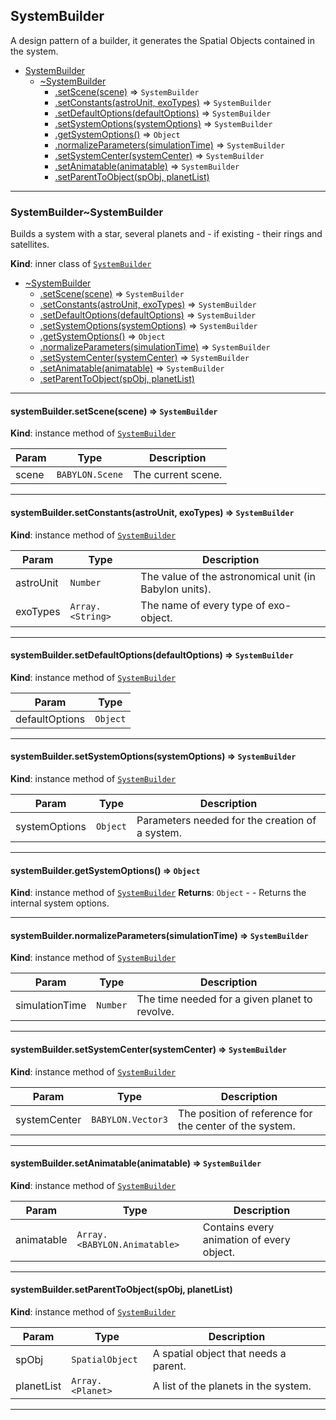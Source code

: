 <a name="module_SystemBuilder"></a>

## SystemBuilder

A design pattern of a builder, it generates the Spatial Objects contained in the system.

- [SystemBuilder](#module_SystemBuilder)
  - [~SystemBuilder](#module_SystemBuilder..SystemBuilder)
    - [.setScene(scene)](#module_SystemBuilder..SystemBuilder+setScene) ⇒ <code>SystemBuilder</code>
    - [.setConstants(astroUnit, exoTypes)](#module_SystemBuilder..SystemBuilder+setConstants) ⇒ <code>SystemBuilder</code>
    - [.setDefaultOptions(defaultOptions)](#module_SystemBuilder..SystemBuilder+setDefaultOptions) ⇒ <code>SystemBuilder</code>
    - [.setSystemOptions(systemOptions)](#module_SystemBuilder..SystemBuilder+setSystemOptions) ⇒ <code>SystemBuilder</code>
    - [.getSystemOptions()](#module_SystemBuilder..SystemBuilder+getSystemOptions) ⇒ <code>Object</code>
    - [.normalizeParameters(simulationTime)](#module_SystemBuilder..SystemBuilder+normalizeParameters) ⇒ <code>SystemBuilder</code>
    - [.setSystemCenter(systemCenter)](#module_SystemBuilder..SystemBuilder+setSystemCenter) ⇒ <code>SystemBuilder</code>
    - [.setAnimatable(animatable)](#module_SystemBuilder..SystemBuilder+setAnimatable) ⇒ <code>SystemBuilder</code>
    - [.setParentToObject(spObj, planetList)](#module_SystemBuilder..SystemBuilder+setParentToObject)

---

<a name="module_SystemBuilder..SystemBuilder"></a>

### SystemBuilder~SystemBuilder

Builds a system with a star, several planets and - if existing - their rings
and satellites.

**Kind**: inner class of [<code>SystemBuilder</code>](#module_SystemBuilder)

- [~SystemBuilder](#module_SystemBuilder..SystemBuilder)
  - [.setScene(scene)](#module_SystemBuilder..SystemBuilder+setScene) ⇒ <code>SystemBuilder</code>
  - [.setConstants(astroUnit, exoTypes)](#module_SystemBuilder..SystemBuilder+setConstants) ⇒ <code>SystemBuilder</code>
  - [.setDefaultOptions(defaultOptions)](#module_SystemBuilder..SystemBuilder+setDefaultOptions) ⇒ <code>SystemBuilder</code>
  - [.setSystemOptions(systemOptions)](#module_SystemBuilder..SystemBuilder+setSystemOptions) ⇒ <code>SystemBuilder</code>
  - [.getSystemOptions()](#module_SystemBuilder..SystemBuilder+getSystemOptions) ⇒ <code>Object</code>
  - [.normalizeParameters(simulationTime)](#module_SystemBuilder..SystemBuilder+normalizeParameters) ⇒ <code>SystemBuilder</code>
  - [.setSystemCenter(systemCenter)](#module_SystemBuilder..SystemBuilder+setSystemCenter) ⇒ <code>SystemBuilder</code>
  - [.setAnimatable(animatable)](#module_SystemBuilder..SystemBuilder+setAnimatable) ⇒ <code>SystemBuilder</code>
  - [.setParentToObject(spObj, planetList)](#module_SystemBuilder..SystemBuilder+setParentToObject)

---

<a name="module_SystemBuilder..SystemBuilder+setScene"></a>

#### systemBuilder.setScene(scene) ⇒ <code>SystemBuilder</code>

**Kind**: instance method of [<code>SystemBuilder</code>](#module_SystemBuilder..SystemBuilder)

| Param | Type                       | Description        |
| ----- | -------------------------- | ------------------ |
| scene | <code>BABYLON.Scene</code> | The current scene. |

---

<a name="module_SystemBuilder..SystemBuilder+setConstants"></a>

#### systemBuilder.setConstants(astroUnit, exoTypes) ⇒ <code>SystemBuilder</code>

**Kind**: instance method of [<code>SystemBuilder</code>](#module_SystemBuilder..SystemBuilder)

| Param     | Type                              | Description                                            |
| --------- | --------------------------------- | ------------------------------------------------------ |
| astroUnit | <code>Number</code>               | The value of the astronomical unit (in Babylon units). |
| exoTypes  | <code>Array.&lt;String&gt;</code> | The name of every type of exo-object.                  |

---

<a name="module_SystemBuilder..SystemBuilder+setDefaultOptions"></a>

#### systemBuilder.setDefaultOptions(defaultOptions) ⇒ <code>SystemBuilder</code>

**Kind**: instance method of [<code>SystemBuilder</code>](#module_SystemBuilder..SystemBuilder)

| Param          | Type                |
| -------------- | ------------------- |
| defaultOptions | <code>Object</code> |

---

<a name="module_SystemBuilder..SystemBuilder+setSystemOptions"></a>

#### systemBuilder.setSystemOptions(systemOptions) ⇒ <code>SystemBuilder</code>

**Kind**: instance method of [<code>SystemBuilder</code>](#module_SystemBuilder..SystemBuilder)

| Param         | Type                | Description                                     |
| ------------- | ------------------- | ----------------------------------------------- |
| systemOptions | <code>Object</code> | Parameters needed for the creation of a system. |

---

<a name="module_SystemBuilder..SystemBuilder+getSystemOptions"></a>

#### systemBuilder.getSystemOptions() ⇒ <code>Object</code>

**Kind**: instance method of [<code>SystemBuilder</code>](#module_SystemBuilder..SystemBuilder)
**Returns**: <code>Object</code> - - Returns the internal system options.

---

<a name="module_SystemBuilder..SystemBuilder+normalizeParameters"></a>

#### systemBuilder.normalizeParameters(simulationTime) ⇒ <code>SystemBuilder</code>

**Kind**: instance method of [<code>SystemBuilder</code>](#module_SystemBuilder..SystemBuilder)

| Param          | Type                | Description                                    |
| -------------- | ------------------- | ---------------------------------------------- |
| simulationTime | <code>Number</code> | The time needed for a given planet to revolve. |

---

<a name="module_SystemBuilder..SystemBuilder+setSystemCenter"></a>

#### systemBuilder.setSystemCenter(systemCenter) ⇒ <code>SystemBuilder</code>

**Kind**: instance method of [<code>SystemBuilder</code>](#module_SystemBuilder..SystemBuilder)

| Param        | Type                         | Description                                             |
| ------------ | ---------------------------- | ------------------------------------------------------- |
| systemCenter | <code>BABYLON.Vector3</code> | The position of reference for the center of the system. |

---

<a name="module_SystemBuilder..SystemBuilder+setAnimatable"></a>

#### systemBuilder.setAnimatable(animatable) ⇒ <code>SystemBuilder</code>

**Kind**: instance method of [<code>SystemBuilder</code>](#module_SystemBuilder..SystemBuilder)

| Param      | Type                                          | Description                               |
| ---------- | --------------------------------------------- | ----------------------------------------- |
| animatable | <code>Array.&lt;BABYLON.Animatable&gt;</code> | Contains every animation of every object. |

---

<a name="module_SystemBuilder..SystemBuilder+setParentToObject"></a>

#### systemBuilder.setParentToObject(spObj, planetList)

**Kind**: instance method of [<code>SystemBuilder</code>](#module_SystemBuilder..SystemBuilder)

| Param      | Type                              | Description                           |
| ---------- | --------------------------------- | ------------------------------------- |
| spObj      | <code>SpatialObject</code>        | A spatial object that needs a parent. |
| planetList | <code>Array.&lt;Planet&gt;</code> | A list of the planets in the system.  |

---
